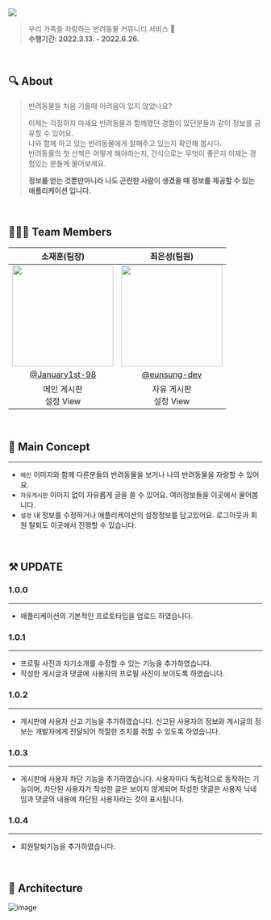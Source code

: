 <img src = "https://user-images.githubusercontent.com/76734067/170886150-2482745b-906f-4e69-a075-28844ce87c59.png">

> 우리 가족을 자랑하는 반려동물 커뮤니티 서비스 🐶 <br>
> **수행기간: 2022.3.13. - 2022.6.26.**

<br />

## 🔍 About
> 반려동물을 처음 기를때 어려움이 있지 않았나요?
>
> 이제는 걱정하지 마세요 반려동물과 함께했던 경험이 있던분들과 같이 정보를 공유할 수 있어요.<br>
> 나와 함께 하고 있는 반려동물에게 잘해주고 있는지 확인해 봅시다.<br>
> 반려동물의 첫 산책은 어떻게 해야하는지, 간식으로는 무엇이 좋은지 이제는 경험있는 분들께 물어보세요.
> 
> **정보를 얻는 것뿐만아니라 나도 곤란한 사람이 생겼을 때 정보를 제공할 수 있는 애플리케이션 입니다.**

<br>

## 🙆🏻‍♂️ Team Members
|소재훈(팀장)|최은성(팀원)|
|:-:|:-:|
|<img src="https://avatars.githubusercontent.com/u/76734067?v=4" width=200>|<img src="https://avatars.githubusercontent.com/u/39147372?v=4" width=200>|
|[@January1st-98](https://github.com/January1st-98)|[@eunsung-dev](https://github.com/eunsung-dev)|
|메인 게시판<br>설정 View|자유 게시판<br>설정 View |

<br>

## 🐶 Main Concept
---
* `메인` 이미지와 함께 다른분들의 반려동물을 보거나 나의 반려동물을 자랑할 수 있어요.
* `자유게시판` 이미지 없이 자유롭게 글을 쓸 수 있어요. 여러정보들을 이곳에서 물어봅니다.
* `설정` 내 정보를 수정하거나 애플리케이션의 설정정보를 담고있어요. 로그아웃과 회원 탈퇴도 이곳에서 진행할 수 있습니다.

<br>

## ⚒ UPDATE
### 1.0.0
---
* 애플리케이션의 기본적인 프로토타입을 업로드 하였습니다.

### 1.0.1
---
* 프로필 사진과 자기소개를 수정할 수 있는 기능을 추가하였습니다.
* 작성한 게시글과 댓글에 사용자의 프로필 사진이 보이도록 하였습니다.

### 1.0.2
---
* 게시판에 사용자 신고 기능을 추가하였습니다. 신고된 사용자의 정보와 게시글의 정보는 개발자에게 전달되어 적절한 조치를 취할 수 있도록 하였습니다.

### 1.0.3
---
* 게시판에 사용자 차단 기능을 추가하였습니다. 사용자마다 독립적으로 동작하는 기능이며, 차단된 사용자가 작성한 글은 보이지 않게되며 작성한 댓글은 사용자 닉네임과 댓글의 내용에 차단된 사용자라는 것이 표시됩니다.

### 1.0.4
---
* 회원탈퇴기능을 추가하였습니다.

<br>

## 🔨 Architecture
![image](https://user-images.githubusercontent.com/39147372/197539090-a82ef343-d1ec-457b-a6aa-e8bfb3bdba92.png)
